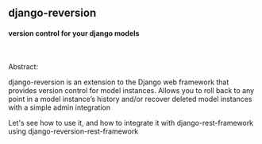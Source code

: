## django-reversion

#### version control for your django models

&nbsp;

<aside class="notes">
Abstract:

django-reversion is an extension to the Django web framework that provides version control for model instances.
Allows you to roll back to any point in a model instance’s history and/or recover deleted model instances with a simple admin integration

Let's see how to use it, and how to integrate it with django-rest-framework using django-reversion-rest-framework
</aside>

